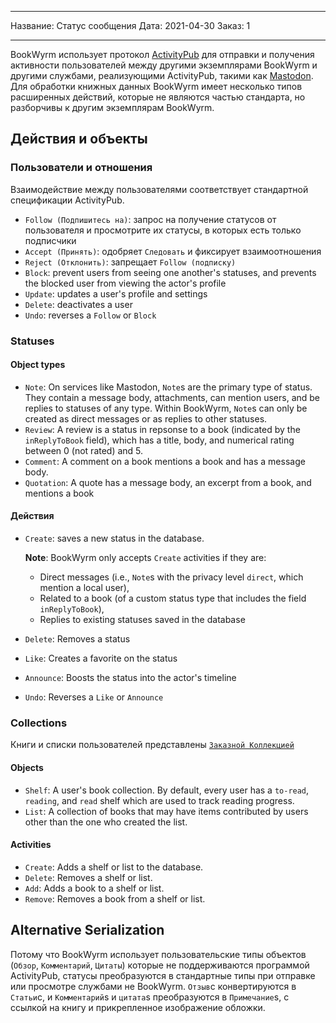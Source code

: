 - - -
Название: Статус сообщения Дата: 2021-04-30 Заказ: 1
- - -

BookWyrm использует протокол [ActivityPub](http://activitypub.rocks/) для отправки и получения активности пользователей между другими экземплярами BookWyrm и другими службами, реализующими ActivityPub, такими как [Mastodon](https://joinmastodon.org/). Для обработки книжных данных BookWyrm имеет несколько типов расширенных действий, которые не являются частью стандарта, но разборчивы к другим экземплярам BookWyrm.

## Действия и объекты

### Пользователи и отношения
Взаимодействие между пользователями соответствует стандартной спецификации ActivityPub.

- `Follow (Подпишитесь на)`: запрос на получение статусов от пользователя и просмотрите их статусы, в которых есть только подписчики
- `Accept (Принять)`: одобряет `Следовать` и фиксирует взаимоотношения
- `Reject (Отклонить)`: запрещает `Follow (подписку)`
- `Block`: prevent users from seeing one another's statuses, and prevents the blocked user from viewing the actor's profile
- `Update`: updates a user's profile and settings
- `Delete`: deactivates a user
- `Undo`: reverses a `Follow` or `Block`

### Statuses
#### Object types

- `Note`: On services like Mastodon, `Note`s are the primary type of status. They contain a message body, attachments, can mention users, and be replies to statuses of any type. Within BookWyrm, `Note`s can only be created as direct messages or as replies to other statuses.
- `Review`: A review is a status in repsonse to a book (indicated by the `inReplyToBook` field), which has a title, body, and numerical rating between 0 (not rated) and 5.
- `Comment`: A comment on a book mentions a book and has a message body.
- `Quotation`: A quote has a message body, an excerpt from a book, and mentions a book


#### Действия

- `Create`: saves a new status in the database.

   **Note**: BookWyrm only accepts `Create` activities if they are:

   - Direct messages (i.e., `Note`s with the privacy level `direct`, which mention a local user),
   - Related to a book (of a custom status type that includes the field `inReplyToBook`),
   - Replies to existing statuses saved in the database
- `Delete`: Removes a status
- `Like`: Creates a favorite on the status
- `Announce`: Boosts the status into the actor's timeline
- `Undo`: Reverses a `Like` or `Announce`

### Collections
Книги и списки пользователей представлены [`Заказной Коллекцией`](https://www.w3.org/TR/activitystreams-vocabulary/#dfn-orderedcollection)

#### Objects

- `Shelf`: A user's book collection. By default, every user has a `to-read`, `reading`, and `read` shelf which are used to track reading progress.
- `List`: A collection of books that may have items contributed by users other than the one who created the list.

#### Activities

- `Create`: Adds a shelf or list to the database.
- `Delete`: Removes a shelf or list.
- `Add`: Adds a book to a shelf or list.
- `Remove`: Removes a book from a shelf or list.


## Alternative Serialization
Потому что BookWyrm использует пользовательские типы объектов (`Обзор`, `Комментарий`, `Цитаты`) которые не поддерживаются программой ActivityPub, статусы преобразуются в стандартные типы при отправке или просмотре службами не BookWyrm. `Отзыв`с конвертируются в `Статьи`с, и `Комментарий`s и `цитата`s преобразуются в `Примечание`s, с ссылкой на книгу и прикрепленное изображение обложки.

